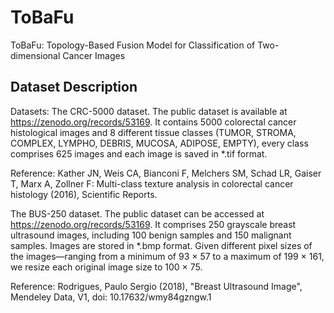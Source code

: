 # ToBaFu
ToBaFu: Topology-Based Fusion Model for Classification of Two-dimensional Cancer Images

## Dataset Description

Datasets:
The CRC-5000 dataset. 
The public dataset is available at  https://zenodo.org/records/53169. 
It contains 5000 colorectal cancer histological images and 8 different tissue classes (TUMOR, STROMA, COMPLEX, LYMPHO, DEBRIS, MUCOSA, ADIPOSE, EMPTY), every class comprises 625 images and each image is saved in *.tif format. 

Reference: Kather JN, Weis CA, Bianconi F, Melchers SM, Schad LR, Gaiser T, Marx A, Zollner F: Multi-class texture analysis in colorectal cancer histology (2016), Scientific Reports.


The BUS-250 dataset. 
The public dataset can be accessed at https://zenodo.org/records/53169. 
It comprises 250 grayscale breast ultrasound images, including 100 benign samples and 150 malignant samples.
Images are stored in *.bmp format. 
Given different pixel sizes of the images—ranging from a minimum of 93 × 57 to a maximum of 199 × 161, we resize each original image size to 100 × 75.

Reference: Rodrigues, Paulo Sergio (2018), "Breast Ultrasound Image", Mendeley Data, V1, doi: 10.17632/wmy84gzngw.1
